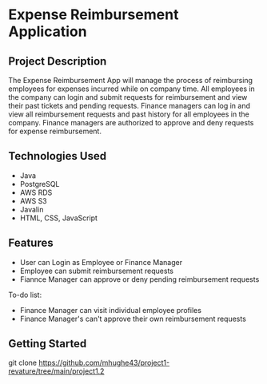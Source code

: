 # Expense Reimbursement Application

## Project Description

The Expense Reimbursement App will manage the process of reimbursing employees for expenses incurred while on company time. All employees in the company can login and submit requests for reimbursement and view their past tickets and pending requests. Finance managers can log in and view all reimbursement requests and past history for all employees in the company. Finance managers are authorized to approve and deny requests for expense reimbursement.

## Technologies Used

* Java
* PostgreSQL 
* AWS RDS
* AWS S3
* Javalin
* HTML, CSS, JavaScript

## Features

* User can Login as Employee or Finance Manager
* Employee can submit reimbursement requests
* Fiannce Manager can approve or deny pending reimbursement requests

To-do list:
* Finance Manager can visit individual employee profiles
* Finance Manager's can't approve their own reimbursement requests

## Getting Started
   
   git clone https://github.com/mhughe43/project1-revature/tree/main/project1.2



